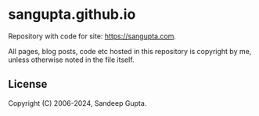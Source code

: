 # sangupta.github.io

Repository with code for site: https://sangupta.com.

All pages, blog posts, code etc hosted in this repository is copyright by me, unless otherwise noted
in the file itself.

## License

Copyright (C) 2006-2024, Sandeep Gupta.
